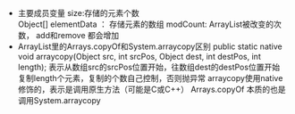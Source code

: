 - 主要成员变量
  size:存储的元素个数  
  Object[] elementData ： 存储元素的数组 
  modCount: ArrayList被改变的次数， add和remove 都会增加
- ArrayList里的Arrays.copyOf和System.arraycopy区别
   public static native void arraycopy(Object src,  int  srcPos, Object dest, int destPos, int length);
   表示从数组src的srcPos位置开始，往数组dest的destPos位置开始复制length个元素，复制的个数自己控制，否则抛异常
   arraycopy使用native修饰的，表示是调用原生方法（可能是C或C++）
   Arrays.copyOf 本质的也是调用System.arraycopy
